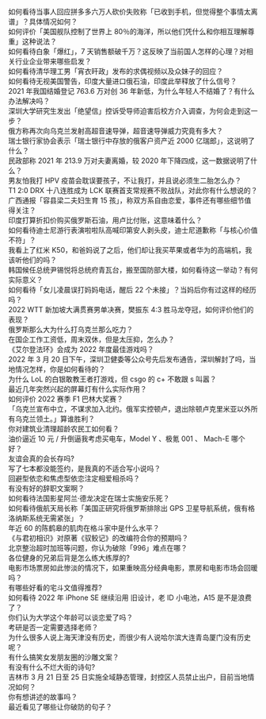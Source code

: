 如何看待当事人回应拼多多六万人砍价失败称「已收到手机，但觉得整个事情太离谱」？具体情况如何？  
如何评价「美国舰队控制了世界上 80％的海洋，所以他们凭什么和你相互理解尊重」这种说法？  
如何看待白象「爆红」，7 天销售额破千万？这反映了当前国人怎样的心理？对相关行业企业带来哪些启发？  
如何看待清华理工男「宵衣旰政」发布的求偶视频以及众妹子的回应？  
如何看待无视美国警告，印度大量进口俄石油，印度此举释放了什么信号？  
2021 年我国结婚登记 763.6 万对创 36 年新低，为什么年轻人不结婚了？有什么办法解决吗？  
深圳大学研究生发出「绝望信」控诉受导师迫害后校方介入调查，为何会走到这一步？  
俄方称再次向乌克兰发射高超音速导弹，超音速导弹威力究竟有多大？  
瑞士银行家协会表示「瑞士银行中存放的俄客户资产近 2000 亿瑞郎」，这说明了什么？  
民政部称 2021 年 213.9 万对夫妻离婚，较 2020 年下降四成，这一数据说明了什么？  
男友怕我打 HPV 疫苗会耽误要孩子，不让我打，并且说必须生二胎怎么办？  
T1 2:0 DRX 十八连胜成为 LCK 联赛首支常规赛不败战队，对此你有什么想说的？  
广西通报「容县梁二夫妇生育 15 孩」，称双方系自由恋爱，事件还有哪些细节值得关注？  
印度打算折扣价购买俄罗斯石油，用卢比付账，这意味着什么？  
如何看待迪士尼游行表演啦啦队高喊印第安人剥头皮，迪士尼道歉称「与核心价值不符」？  
我看上了红米 K50，和爸妈说了之后，他们却让我买苹果或者华为的高端机，我该听他们的吗？  
韩国候任总统尹锡悦将总统府青瓦台，搬至国防部大楼，如何看待这一举动？有何实际意义？  
如何看待「女儿凌晨误打妈妈电话，醒后 22 个未接」？当妈后你有过这样的经历吗？  
2022 WTT 新加坡大满贯赛男单决赛，樊振东 4:3 胜马龙夺冠，如何评价他们的表现？  
俄罗斯那么大为什么打乌克兰那么吃力？  
在国企工作工资低，周末双休，但是太压抑，怎么办？  
《艾尔登法环》会成为 2022 年度最佳游戏吗？  
2022 年 3 月 20 日下午，深圳卫健委等公众号先后发布通告，深圳解封了吗，当地情况怎样，你是如何看待的？  
为什么 LoL 的白银敢教王者打游戏，但 csgo 的 c+ 不敢跟 s 叫嚣？  
最近几年突然兴起的屏幕灯有什么实际作用？  
如何评价 2022 赛季 F1 巴林大奖赛？  
「乌克兰宣布中立，不谋求加入北约。俄军实控顿卢，退出除顿卢克里米亚以外所有乌克兰领土。」算谁胜利？  
你对建筑业清理超龄农民工如何看？  
油价逼近 10 元 / 升倒逼我考虑买电车，Model Y 、极氪 001 、 Mach-E 哪个好？  
友谊会真的会长存吗?  
写了七本都没能签约，是我真的不适合写小说吗？  
回避型依恋和焦虑型依恋注定相爱相杀吗？  
有没有好的辞职文案啊？  
如何看待法国影星阿兰·德龙决定在瑞士实施安乐死？  
如何看待俄航天局长称「美国正研究将俄罗斯排除出 GPS 卫星导航系统，俄有格洛纳斯系统无需紧张」？  
年近 60 的陈鹤皋的肌肉在格斗家中是什么水平？  
《与君初相识》对原著《驭鲛记》的改编符合你的预期吗？  
北京整治超时加班等问题，你认为破除「996」难点在哪？  
各位健身的兄弟后背是怎么练大练厚的?  
电影市场票房如此惨淡的情况下，如果重映高分经典电影，票房和电影市场会回暖吗？  
有哪些好看的宅斗文值得推荐?  
如何看待 2022 年 iPhone SE 继续沿用 旧设计，老 ID 小电池，A15 是不是浪费了？  
你们认为大学这个年龄可以谈恋爱了吗？  
考研是否一定需要选择老师？  
为什么很多人说上海天津没有历史，而很少有人说哈尔滨大连青岛厦门没有历史呢？  
有什么搞笑女发朋友圈的沙雕文案？  
有没有什么不烂大街的诗句?  
吉林市 3 月 21 日至 25 日实施全域静态管理，封控区人员禁止出户，目前当地情况如何？  
你有想讲述的故事吗？  
最近看见了哪些让你破防的句子？  
